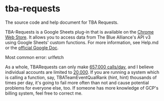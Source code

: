 # tba-requests
The source code and help document for TBA Requests.

TBA-Requests is a Google Sheets plug-in that is available on the [Chrome Web Store](https://chrome.google.com/webstore/detail/pifloagheimbimgjjomlboekcpimjmom). It allows you to access data from The Blue Alliance's API v3 using Google Sheets' custom functions. For more information, see Help.md or the [official Google Doc](https://docs.google.com/document/d/1gXv14J6kD4GPJuOErnbf-AW2xkxs6asXT-PaI-Gm1nM).

Most common error: urlfetch

As a whole, TBARequests can only make [657,000 calls/day](https://cloud.google.com/appengine/quotas), and I believe individual accounts are limited to [20,000](https://developers.google.com/apps-script/guides/services/quotas). If you are running a system which is calling a function, say, TBATeamEventQualRank (hint, hint) thousands of times per day, it's going to fail more often than not and cause potential problems for everyone else, too. If someone has more knowledge of GCP's billing system, feel free to correct me.
